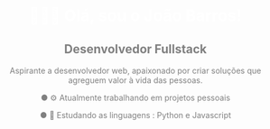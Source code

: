 <div align="center" style="color: grey;">
    <h1 style="color:white">👨🏻‍💻 Olá, sou o João Barros!</h1>
    <h2> Desenvolvedor Fullstack</h2>
    <p>Aspirante a desenvolvedor web, apaixonado por criar soluções que agreguem valor à vida das pessoas.</p>
    <p>● ⚙️ Atualmente trabalhando em projetos pessoais</p>
    <p>● 📖 Estudando as linguagens : Python e Javascript</p>
</div>
